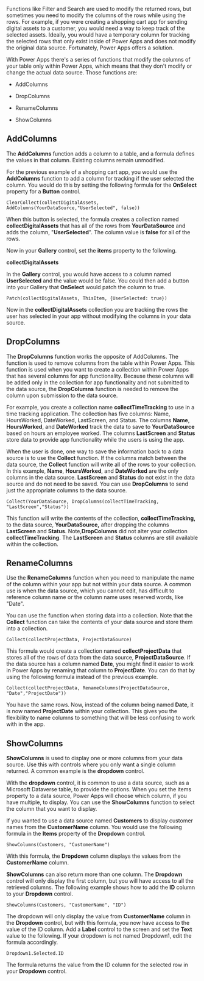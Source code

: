 Functions like Filter and Search are used to modify the returned
rows, but sometimes you need to modify the columns of the rows
while using the rows. For example, if you were creating a shopping
cart app for sending digital assets to a customer, you would need a way
to keep track of the selected assets. Ideally, you would have a
temporary column for tracking the selected rows that only exist
inside of Power Apps and does not modify the original data source.
Fortunately, Power Apps offers a solution.

With Power Apps there's a series of functions that modify the columns of your
table only within Power Apps, which means that they don't modify or change
the actual data source. Those functions are:

-   AddColumns

-   DropColumns

-   RenameColumns

-   ShowColumns

AddColumns
----------

The **AddColumns** function adds a column to a table, and a formula
defines the values in that column. Existing columns remain unmodified.

For the previous example of a shopping cart app, you would use the
**AddColumns** function to add a column for tracking if the user selected
the column. You would do this by setting the following formula for the
**OnSelect** property for a **Button** control.

```
ClearCollect(collectDigitalAssets, AddColumns(YourDataSource,"UserSelected", false))
```

When this button is selected, the formula creates a collection named
**collectDigitalAssets** that has all of the rows from
**YourDataSource** and adds the column, "**UserSelected**". The column
value is **false** for all of the rows.

Now in your **Gallery** control, set the **items** property to the
following.

**collectDigitalAssets**

In the **Gallery** control, you would have access to a column named
**UserSelected** and the value would be false. You could then add a
button into your Gallery that **OnSelect** would patch the column to
true.

```
Patch(collectDigitalAssets, ThisItem, {UserSelected: true})
```

Now in the **collectDigitalAssets** collection you are tracking the
rows the user has selected in your app without modifying the columns
in your data source.

DropColumns
-----------

The **DropColumns** function works the opposite of AddColumns. The
function is used to remove columns from the table within Power Apps. This
function is used when you want to create a collection within Power Apps
that has several columns for app functionality. Because these columns will
be added only in the collection for app functionality and not submitted
to the data source, the **DropColumns** function is needed to remove the
column upon submission to the data source.

For example, you create a collection name **collectTimeTracking** to use
in a time tracking application. The collection has five columns: Name,
HoursWorked, DateWorked, LastScreen, and Status. The columns **Name**,
**HoursWorked**, and **DateWorked** track the data to save to
**YourDataSource** based on hours an employee worked. The columns
**LastScreen** and **Status** store data to provide app functionality
while the users is using the app.

When the user is done, one way to save the information back to a data
source is to use the **Collect** function. If the columns match between
the data source, the **Collect** function will write all of the
rows to your collection. In this example, **Name**, **HoursWorked**,
and **DateWorked** are the only columns in the data source.
**LastScreen** and **Status** do not exist in the data source and do not
need to be saved. You can use **DropColumns** to send just
the appropriate columns to the data source.

```
Collect(YourDataSource, DropColumns(collectTimeTracking, "LastScreen","Status"))
```

This function will write the contents of the collection,
**collectTimeTracking,** to the data source, **YourDataSource,** after
dropping the columns **LastScreen** and **Status**. Note,**DropColumns** 
did not alter your collection **collectTimeTracking**. The **LastScreen** 
and **Status** columns are still available within the collection.

RenameColumns
-------------

Use the **RenameColumns** function when you need to manipulate the name
of the column within your app but not within your data source. A common
use is when the data source, which you cannot edit, has difficult to
reference column name or the column name uses reserved words, like "Date".

You can use the function when storing data into a collection. Note that 
the **Collect** function can take the contents of your data
source and store them into a collection.

```
Collect(collectProjectData, ProjectDataSource)
```

This formula would create a collection named **collectProjectData** that
stores all of the rows of data from the data source,
**ProjectDataSource**. If the data source has a column named **Date**,
you might find it easier to work in Power Apps by renaming that column to
**ProjectDate**. You can do that by using the following formula instead
of the previous example.

```
Collect(collectProjectData, RenameColumns(ProjectDataSource, "Date","ProjectDate"))
```

You have the same rows. Now, instead of the column being named
**Date,** it is now named **ProjectDate** within your collection. This
gives you the flexibility to name columns to something that will be less
confusing to work with in the app.

ShowColumns
-----------

**ShowColumns** is used to display one or more columns from your data
source. Use this with controls where you only want a single column
returned. A common example is the **dropdown** control.

With the **dropdown** control, it is common to use a data source, such
as a Microsoft Dataverse table, to provide the options. When you set the items property
to a data source, Power Apps will choose which column, if you
have multiple, to display. You can use the **ShowColumns** function to
select the column that you want to display.

If you wanted to use a data source named **Customers** to display
customer names from the **CustomerName** column. You would use the
following formula in the **Items** property of the **Dropdown** control.

```
ShowColumns(Customers, "CustomerName")
```

With this formula, the **Dropdown** column displays the values from the
**CustomerName** column.

**ShowColumns** can also return more than one column. The **Dropdown**
control will only display the first column, but you will have access to
all the retrieved columns. The following example shows how to add
the **ID** column to your **Dropdown** control.

```
ShowColumns(Customers, "CustomerName", "ID")
```

The dropdown will only display the value from **CustomerName** column in
the **Dropdown** control, but with this formula, you now have access to
the value of the ID column. Add a **Label** control to the screen and
set the **Text** value to the following. If your dropdown is not named
Dropdown1, edit the formula accordingly.

```
Dropdown1.Selected.ID
```

The formula returns the value from the ID column for the selected row
in your **Dropdown** control. 
